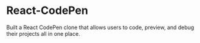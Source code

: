 # React-CodePen
Built a React CodePen clone that allows users to code, preview, and debug their projects all in one place.
